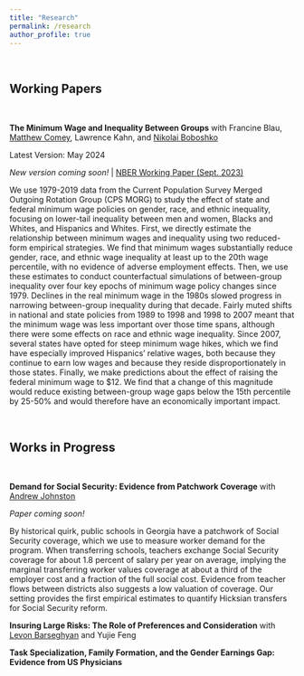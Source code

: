 ```yaml
---
title: "Research"
permalink: /research
author_profile: true
---
```


<br>

## Working Papers 

<br>

**The Minimum Wage and Inequality Between Groups**
with Francine Blau, [Matthew Comey](https://www.matthewcomey.com/), Lawrence Kahn, and [Nikolai Boboshko](https://nboboshko.github.io/)

Latest Version: May 2024 

*New version coming soon!* \| [NBER Working Paper (Sept. 2023)](https://www.nber.org/papers/w31725)

We use 1979-2019 data from the Current Population Survey Merged Outgoing Rotation Group (CPS MORG) to study the effect of state and federal minimum wage policies on gender, race, and ethnic inequality, focusing on lower-tail inequality between men and women, Blacks and Whites, and Hispanics and Whites. First, we directly estimate the relationship between minimum wages and inequality using two reduced-form empirical strategies. We find that minimum wages substantially reduce gender, race, and ethnic wage inequality at least up to the 20th wage percentile, with no evidence of adverse employment effects. Then, we use these estimates to conduct counterfactual simulations of between-group inequality over four key epochs of minimum wage policy changes since 1979. Declines in the real minimum wage in the 1980s slowed progress in narrowing between-group inequality during that decade. Fairly muted shifts in national and state policies from 1989 to 1998 and 1998 to 2007 meant that the minimum wage was less important over those time spans, although there were some effects on race and ethnic wage inequality. Since 2007, several states have opted for steep minimum wage hikes, which we find have especially improved Hispanics’ relative wages, both because they continue to earn low wages and because they reside disproportionately in those states.  Finally, we make predictions about the effect of raising the federal minimum wage to $12. We find that a change of this magnitude would reduce existing between-group wage gaps below the 15th percentile by 25-50% and would therefore have an economically important impact.

<br> 

## Works in Progress 

<br>

**Demand for Social Security: Evidence from Patchwork Coverage**
with [Andrew Johnston](https://sites.google.com/site/andrewjohnstoneconomics/)

*Paper coming soon!*

By historical quirk, public schools in Georgia have a patchwork of Social Security coverage, which we use to measure worker demand for the program. When transferring schools, teachers exchange Social Security coverage for about 1.8 percent of salary per year on average, implying the marginal transferring worker values coverage at about a third of the employer cost and a fraction of the full social cost. Evidence from teacher flows between districts also suggests a low valuation of coverage. Our setting provides the first empirical estimates to quantify Hicksian transfers for Social Security reform.

**Insuring Large Risks: The Role of Preferences and Consideration**
with [Levon Barseghyan](https://barseghyan.economics.cornell.edu/) and Yujie Feng 

**Task Specialization, Family Formation, and the Gender Earnings Gap: Evidence from US Physicians**
